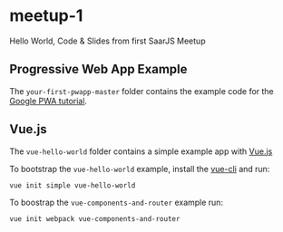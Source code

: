# meetup-1
Hello World, Code &amp; Slides from first SaarJS Meetup

## Progressive Web App Example
The `your-first-pwapp-master` folder contains the example
code for the [Google PWA tutorial](https://codelabs.developers.google.com/codelabs/your-first-pwapp/#0).

## Vue.js
The `vue-hello-world` folder contains a simple example
app with [Vue.js](https://vuejs.org/)

To bootstrap the `vue-hello-world` example, install the [vue-cli](https://github.com/vuejs/vue-cli) and run:

	vue init simple vue-hello-world

To boostrap the `vue-components-and-router` example run:

    vue init webpack vue-components-and-router